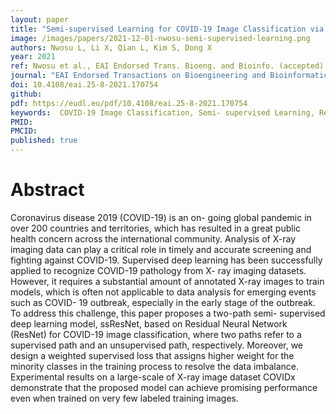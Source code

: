 ```yaml
---
layout: paper
title: "Semi-supervised Learning for COVID-19 Image Classification via ResNet"
image: /images/papers/2021-12-01-nwosu-semi-supervised-learning.png
authors: Nwosu L, Li X, Qian L, Kim S, Dong X
year: 2021
ref: Nwosu et al., EAI Endorsed Trans. Bioeng. and Bioinfo. (accepted)
journal: "EAI Endorsed Transactions on Bioengineering and Bioinformatics"
doi: 10.4108/eai.25-8-2021.170754
github:
pdf: https://eudl.eu/pdf/10.4108/eai.25-8-2021.170754
keywords:  COVID-19 Image Classification, Semi- supervised Learning, Residual Neural Network, Joint Optimization, Data Imbalance
PMID: 
PMCID: 
published: true
---
```


# Abstract

Coronavirus disease 2019 (COVID-19) is an on- going global pandemic in over 200 countries and territories, which has resulted in a great public health concern across the international community. Analysis of X-ray imaging data can play a critical role in timely and accurate screening and fighting against COVID-19. Supervised deep learning has been successfully applied to recognize COVID-19 pathology from X- ray imaging datasets. However, it requires a substantial amount of annotated X-ray images to train models, which is often not applicable to data analysis for emerging events such as COVID- 19 outbreak, especially in the early stage of the outbreak. To address this challenge, this paper proposes a two-path semi- supervised deep learning model, ssResNet, based on Residual Neural Network (ResNet) for COVID-19 image classification, where two paths refer to a supervised path and an unsupervised path, respectively. Moreover, we design a weighted supervised loss that assigns higher weight for the minority classes in the training process to resolve the data imbalance. Experimental results on a large-scale of X-ray image dataset COVIDx demonstrate that the proposed model can achieve promising performance even when trained on very few labeled training images.

